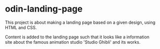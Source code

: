 # odin-landing-page

This project is about making a landing page based on a given design, using HTML and CSS. 

Content is added to the landing page such that it looks like a information site about the famous animation studio 'Studio Ghibli' and its works.
